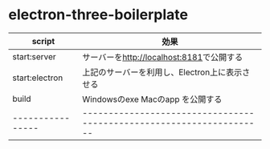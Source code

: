 # electron-three-boilerplate


| script         | 効果                                                               |
|----------------|--------------------------------------------------------------------|
| start:server   | サーバーを[http://localhost:8181](http://localhost:8181)で公開する |
| start:electron | 上記のサーバーを利用し、Electron上に表示させる                     |
| build          | Windowsのexe Macのapp を公開する                                   |
|----------------|--------------------------------------------------------------------|

